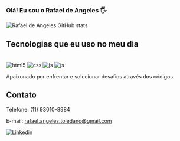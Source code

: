 ### Olá! Eu sou o Rafael de Angeles 🖐️


![Rafael de Angeles GitHub stats](https://github-readme-stats.vercel.app/api?username=RafaeldAngeles&show_icons=true&theme=dracula&count_private=true&theme=onedark)

## Tecnologias que eu uso no meu dia

<div style="display: inline_block"><br/>
<div style="display: inline_block">
  <img align="center" alt="html5" src="https://img.shields.io/badge/HTML5-E34F26?style=for-the-badge&logo=html5&logoColor=white" />
  <img align="center" alt="css" src="https://img.shields.io/badge/CSS3-1572B6?style=for-the-badge&logo=css3&logoColor=white" />
  <img align="center" alt="js" src="https://img.shields.io/badge/JavaScript-F7DF1E?style=for-the-badge&logo=javascript&logoColor=black" />
  <img align="center" alt="js" src="https://img.shields.io/badge/React-20232A?style=for-the-badge&logo=react&logoColor=61DAFB" />
  


Apaixonado por enfrentar e solucionar desafios através dos códigos.

## Contato

Telefone: (11) 93010-8984
  
E-mail: rafael.angeles.toledano@gmail.com
  
[![Linkedin](https://img.shields.io/badge/LinkedIn-0077B5?style=for-the-badge&logo=linkedin&logoColor=white)](https://www.linkedin.com/in/rafael-toledano-91b662250/)
